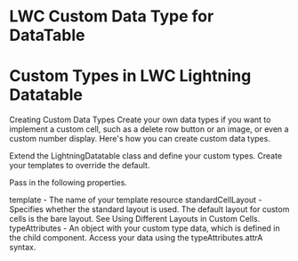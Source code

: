 # LWC Custom Data Type for DataTable
# Custom Types in LWC Lightning Datatable

Creating Custom Data Types
Create your own data types if you want to implement a custom cell, such as a delete row button or an image, or even a custom number display. Here's how you can create custom data types.

Extend the LightningDatatable class and define your custom types.
Create your templates to override the default.

Pass in the following properties.

template - The name of your template resource
standardCellLayout - Specifies whether the standard layout is used. The default layout for custom cells is the bare layout. See Using Different Layouts in Custom Cells.
typeAttributes - An object with your custom type data, which is defined in the child component. Access your data using the typeAttributes.attrA syntax.

